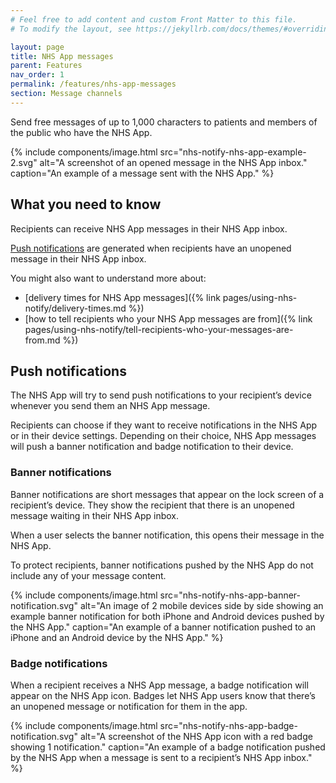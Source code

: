 ```yaml
---
# Feel free to add content and custom Front Matter to this file.
# To modify the layout, see https://jekyllrb.com/docs/themes/#overriding-theme-defaults

layout: page
title: NHS App messages
parent: Features
nav_order: 1
permalink: /features/nhs-app-messages
section: Message channels
---
```


Send free messages of up to 1,000 characters to patients and members of the public who have the NHS App.

{% include components/image.html
    src="nhs-notify-nhs-app-example-2.svg"
    alt="A screenshot of an opened message in the NHS App inbox."
    caption="An example of a message sent with the NHS App."
%}

## What you need to know

Recipients can receive NHS App messages in their NHS App inbox.

[Push notifications](#push-notifications) are generated when recipients have an unopened message in their NHS App inbox.

You might also want to understand more about:

- [delivery times for NHS App messages]({% link pages/using-nhs-notify/delivery-times.md %})
- [how to tell recipients who your NHS App messages are from]({% link pages/using-nhs-notify/tell-recipients-who-your-messages-are-from.md %})

## Push notifications

The NHS App will try to send push notifications to your recipient’s device whenever you send them an NHS App message.

Recipients can choose if they want to receive notifications in the NHS App or in their device settings. Depending on their choice, NHS App messages will push a banner notification and badge notification to their device.

### Banner notifications

Banner notifications are short messages that appear on the lock screen of a recipient’s device. They show the recipient that there is an unopened message waiting in their NHS App inbox.

When a user selects the banner notification, this opens their message in the NHS App.

To protect recipients, banner notifications pushed by the NHS App do not include any of your message content.

{% include components/image.html
    src="nhs-notify-nhs-app-banner-notification.svg"
    alt="An image of 2 mobile devices side by side showing an example banner notification for both iPhone and Android devices pushed by the NHS App."
    caption="An example of a banner notification pushed to an iPhone and an Android device by the NHS App."
%}

### Badge notifications

When a recipient receives a NHS App message, a badge notification will appear on the NHS App icon. Badges let NHS App users know that there’s an unopened message or notification for them in the app.

{% include components/image.html
    src="nhs-notify-nhs-app-badge-notification.svg"
    alt="A screenshot of the NHS App icon with a red badge showing 1 notification."
    caption="An example of a badge notification pushed by the NHS App when a message is sent to a recipient’s NHS App inbox."
%}
